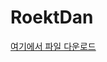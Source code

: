 # RoektDan
[여기에서 파일 다운로드](https://drive.google.com/file/d/1P3z2ebiOjKEcESOO1rADOBezTaRUpSbl/view?usp=sharing)
